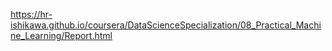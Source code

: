 
https://hr-ishikawa.github.io/coursera/DataScienceSpecialization/08_Practical_Machine_Learning/Report.html
